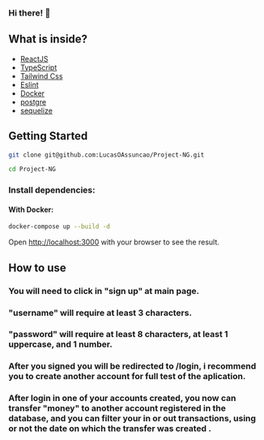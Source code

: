 ### Hi there! 👋

## What is inside?
- [ReactJS](https://reactjs.org)
- [TypeScript](https://www.typescriptlang.org)
- [Tailwind Css](https://tailwindcss.com/)
- [Eslint](https://eslint.org)
- [Docker](https://www.docker.com)
- [postgre](https://www.postgresql.org/)
- [sequelize](https://sequelize.org/)

## Getting Started

```bash
git clone git@github.com:LucasOAssuncao/Project-NG.git
```

```bash
cd Project-NG
```

### Install dependencies:

#### With Docker:

```bash
docker-compose up --build -d
```

Open [http://localhost:3000](http://localhost:3000) with your browser to see the result.

## How to use

###  You will need to click in "sign up" at main page.

###  "username" will require at least 3 characters.

###  "password" will require at least 8 characters, at least 1 uppercase, and 1 number.

###  After you signed you will be redirected to /login, i recommend you to create another account for full test of the aplication.

###  After login in one of your accounts created, you now can transfer "money" to another account registered in the database, and you can filter your in or out transactions, using or not the date on which the transfer was created .
